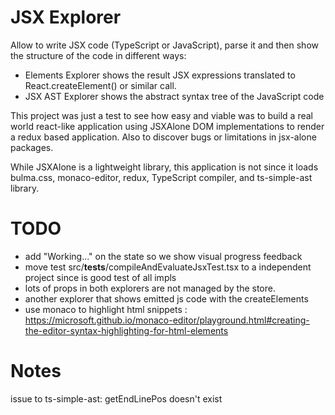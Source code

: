 # JSX Explorer

Allow to write JSX code (TypeScript or JavaScript), parse it and then show the structure of the code in different ways:

 * Elements Explorer shows the result JSX expressions translated to React.createElement() or similar call.
 * JSX AST Explorer shows the abstract syntax tree of the JavaScript code

This project was just a test to see how easy and viable was to build a real world react-like application using JSXAlone DOM implementations to render a redux based application. Also to discover bugs or limitations in jsx-alone packages.  

While JSXAlone is a lightweight library, this application is not since it loads bulma.css, monaco-editor, redux, TypeScript compiler, and ts-simple-ast library.


# TODO

 * add "Working..." on the state so we show visual progress feedback
 * move test src/__tests__/compileAndEvaluateJsxTest.tsx to a independent project since is good test  of all impls
 * lots of props in both explorers are not managed by the store.
 * another explorer that shows emitted js code with the createElements
 * use monaco to highlight html snippets : https://microsoft.github.io/monaco-editor/playground.html#creating-the-editor-syntax-highlighting-for-html-elements

# Notes

issue to ts-simple-ast: getEndLinePos doesn't exist